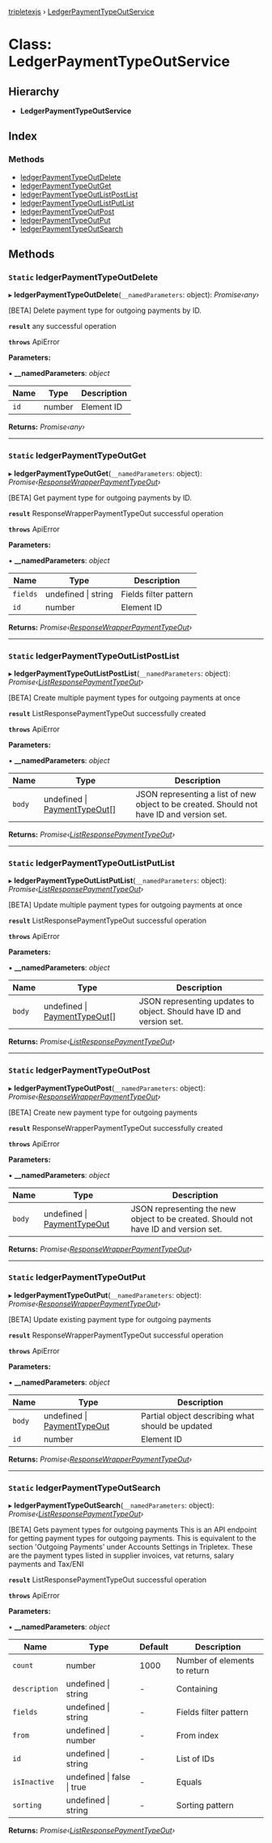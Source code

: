 [tripletexjs](../README.md) › [LedgerPaymentTypeOutService](ledgerpaymenttypeoutservice.md)

# Class: LedgerPaymentTypeOutService

## Hierarchy

* **LedgerPaymentTypeOutService**

## Index

### Methods

* [ledgerPaymentTypeOutDelete](ledgerpaymenttypeoutservice.md#static-ledgerpaymenttypeoutdelete)
* [ledgerPaymentTypeOutGet](ledgerpaymenttypeoutservice.md#static-ledgerpaymenttypeoutget)
* [ledgerPaymentTypeOutListPostList](ledgerpaymenttypeoutservice.md#static-ledgerpaymenttypeoutlistpostlist)
* [ledgerPaymentTypeOutListPutList](ledgerpaymenttypeoutservice.md#static-ledgerpaymenttypeoutlistputlist)
* [ledgerPaymentTypeOutPost](ledgerpaymenttypeoutservice.md#static-ledgerpaymenttypeoutpost)
* [ledgerPaymentTypeOutPut](ledgerpaymenttypeoutservice.md#static-ledgerpaymenttypeoutput)
* [ledgerPaymentTypeOutSearch](ledgerpaymenttypeoutservice.md#static-ledgerpaymenttypeoutsearch)

## Methods

### `Static` ledgerPaymentTypeOutDelete

▸ **ledgerPaymentTypeOutDelete**(`__namedParameters`: object): *Promise‹any›*

[BETA] Delete payment type for outgoing payments by ID.

**`result`** any successful operation

**`throws`** ApiError

**Parameters:**

▪ **__namedParameters**: *object*

Name | Type | Description |
------ | ------ | ------ |
`id` | number | Element ID |

**Returns:** *Promise‹any›*

___

### `Static` ledgerPaymentTypeOutGet

▸ **ledgerPaymentTypeOutGet**(`__namedParameters`: object): *Promise‹[ResponseWrapperPaymentTypeOut](../interfaces/responsewrapperpaymenttypeout.md)›*

[BETA] Get payment type for outgoing payments by ID.

**`result`** ResponseWrapperPaymentTypeOut successful operation

**`throws`** ApiError

**Parameters:**

▪ **__namedParameters**: *object*

Name | Type | Description |
------ | ------ | ------ |
`fields` | undefined &#124; string | Fields filter pattern |
`id` | number | Element ID |

**Returns:** *Promise‹[ResponseWrapperPaymentTypeOut](../interfaces/responsewrapperpaymenttypeout.md)›*

___

### `Static` ledgerPaymentTypeOutListPostList

▸ **ledgerPaymentTypeOutListPostList**(`__namedParameters`: object): *Promise‹[ListResponsePaymentTypeOut](../interfaces/listresponsepaymenttypeout.md)›*

[BETA] Create multiple payment types for outgoing payments at once

**`result`** ListResponsePaymentTypeOut successfully created

**`throws`** ApiError

**Parameters:**

▪ **__namedParameters**: *object*

Name | Type | Description |
------ | ------ | ------ |
`body` | undefined &#124; [PaymentTypeOut](../interfaces/paymenttypeout.md)[] | JSON representing a list of new object to be created. Should not have ID and version set. |

**Returns:** *Promise‹[ListResponsePaymentTypeOut](../interfaces/listresponsepaymenttypeout.md)›*

___

### `Static` ledgerPaymentTypeOutListPutList

▸ **ledgerPaymentTypeOutListPutList**(`__namedParameters`: object): *Promise‹[ListResponsePaymentTypeOut](../interfaces/listresponsepaymenttypeout.md)›*

[BETA] Update multiple payment types for outgoing payments at once

**`result`** ListResponsePaymentTypeOut successful operation

**`throws`** ApiError

**Parameters:**

▪ **__namedParameters**: *object*

Name | Type | Description |
------ | ------ | ------ |
`body` | undefined &#124; [PaymentTypeOut](../interfaces/paymenttypeout.md)[] | JSON representing updates to object. Should have ID and version set. |

**Returns:** *Promise‹[ListResponsePaymentTypeOut](../interfaces/listresponsepaymenttypeout.md)›*

___

### `Static` ledgerPaymentTypeOutPost

▸ **ledgerPaymentTypeOutPost**(`__namedParameters`: object): *Promise‹[ResponseWrapperPaymentTypeOut](../interfaces/responsewrapperpaymenttypeout.md)›*

[BETA] Create new payment type for outgoing payments

**`result`** ResponseWrapperPaymentTypeOut successfully created

**`throws`** ApiError

**Parameters:**

▪ **__namedParameters**: *object*

Name | Type | Description |
------ | ------ | ------ |
`body` | undefined &#124; [PaymentTypeOut](../interfaces/paymenttypeout.md) | JSON representing the new object to be created. Should not have ID and version set. |

**Returns:** *Promise‹[ResponseWrapperPaymentTypeOut](../interfaces/responsewrapperpaymenttypeout.md)›*

___

### `Static` ledgerPaymentTypeOutPut

▸ **ledgerPaymentTypeOutPut**(`__namedParameters`: object): *Promise‹[ResponseWrapperPaymentTypeOut](../interfaces/responsewrapperpaymenttypeout.md)›*

[BETA] Update existing payment type for outgoing payments

**`result`** ResponseWrapperPaymentTypeOut successful operation

**`throws`** ApiError

**Parameters:**

▪ **__namedParameters**: *object*

Name | Type | Description |
------ | ------ | ------ |
`body` | undefined &#124; [PaymentTypeOut](../interfaces/paymenttypeout.md) | Partial object describing what should be updated |
`id` | number | Element ID |

**Returns:** *Promise‹[ResponseWrapperPaymentTypeOut](../interfaces/responsewrapperpaymenttypeout.md)›*

___

### `Static` ledgerPaymentTypeOutSearch

▸ **ledgerPaymentTypeOutSearch**(`__namedParameters`: object): *Promise‹[ListResponsePaymentTypeOut](../interfaces/listresponsepaymenttypeout.md)›*

[BETA] Gets payment types for outgoing payments
This is an API endpoint for getting payment types for outgoing payments. This is equivalent to the section 'Outgoing Payments' under Accounts Settings in Tripletex. These are the payment types listed in supplier invoices, vat returns, salary payments and Tax/ENI

**`result`** ListResponsePaymentTypeOut successful operation

**`throws`** ApiError

**Parameters:**

▪ **__namedParameters**: *object*

Name | Type | Default | Description |
------ | ------ | ------ | ------ |
`count` | number | 1000 | Number of elements to return |
`description` | undefined &#124; string | - | Containing |
`fields` | undefined &#124; string | - | Fields filter pattern |
`from` | undefined &#124; number | - | From index |
`id` | undefined &#124; string | - | List of IDs |
`isInactive` | undefined &#124; false &#124; true | - | Equals |
`sorting` | undefined &#124; string | - | Sorting pattern |

**Returns:** *Promise‹[ListResponsePaymentTypeOut](../interfaces/listresponsepaymenttypeout.md)›*
